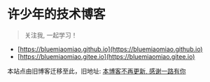 # 许少年的技术博客

> 关注我, 一起学习！

- [https://bluemiaomiao.github.io](https://bluemiaomiao.github.io)
- [https://bluemiaomiao.gitee.io](https://bluemiaomiao.gitee.io)

本站点由旧博客迁移至此，旧地址: [本博客不再更新, 感谢一路有你](https://blog.51cto.com/xvjunjie)

